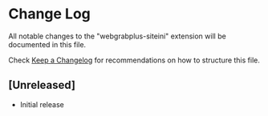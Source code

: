# Change Log

All notable changes to the "webgrabplus-siteini" extension will be documented in this file.

Check [Keep a Changelog](http://keepachangelog.com/) for recommendations on how to structure this file.

## [Unreleased]

- Initial release
